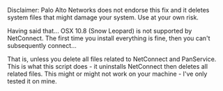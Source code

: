 Disclaimer: Palo Alto Networks does not endorse this fix and it deletes system files that might damage your system. Use at your own risk.

Having said that... OSX 10.8 (Snow Leopard) is not supported by NetConnect. The first time you install everything is fine, then you can't subsequently connect... 

That is, unless you delete all files related to NetConnect and PanService. This is what this script does - it uninstalls NetConnect then deletes all related files. This might or might not work on your machine - I've only tested it on mine. 
